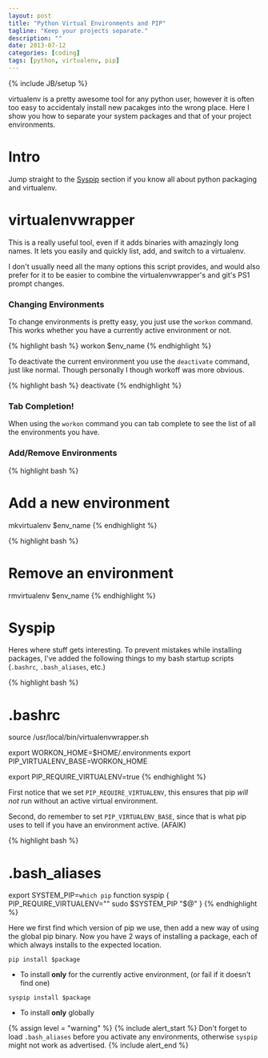 ```yaml
---
layout: post
title: "Python Virtual Environments and PIP"
tagline: "Keep your projects separate."
description: ""
date: 2013-07-12
categories: [coding]
tags: [python, virtualenv, pip]
---
```

{% include JB/setup %}

virtualenv is a pretty awesome tool for any python user, however it is often too easy to accidentaly install new pacakges into the wrong place. Here I show you how to separate your system packages and that of your project environments.


# Intro

Jump straight to the [Syspip](#Syspip) section if you know all about python packaging and virtualenv.



# virtualenvwrapper

This is a really useful tool, even if it adds binaries with amazingly long names. It lets you easily and quickly list, add, and switch to a virtualenv.

I don't usually need all the many options this script provides, and would also prefer for it to be easier to combine the virtualenvwrapper's and git's PS1 prompt changes.


### Changing Environments

To change environments is pretty easy, you just use the `workon` command. This works whether you have a currently active environment or not.

{% highlight bash %}
workon $env_name
{% endhighlight %}

To deactivate the current environment you use the `deactivate` command, just like normal. Though personally I though workoff was more obvious.

{% highlight bash %}
deactivate
{% endhighlight %}


### Tab Completion!

When using the `workon` command you can tab complete to see the list of all the environments you have.


### Add/Remove Environments

{% highlight bash %}
# Add a new environment
mkvirtualenv $env_name
{% endhighlight %}

{% highlight bash %}
# Remove an environment
rmvirtualenv $env_name
{% endhighlight %}



# Syspip

Heres where stuff gets interesting. To prevent mistakes while installing packages, I've added the following things to my bash startup scripts (`.bashrc`, `.bash_aliases`, etc.)

{% highlight bash %}
# .bashrc

source /usr/local/bin/virtualenvwrapper.sh

export WORKON_HOME=$HOME/.environments
export PIP_VIRTUALENV_BASE=WORKON_HOME

export PIP_REQUIRE_VIRTUALENV=true
{% endhighlight %}

First notice that we set `PIP_REQUIRE_VIRTUALENV`, this ensures that pip *will not* run without an active virtual environment.

Second, do remember to set `PIP_VIRTUALENV_BASE`, since that is what pip uses to tell if you have an environment active. (AFAIK)

{% highlight bash %}
# .bash_aliases

export SYSTEM_PIP=`which pip`
function syspip {
    PIP_REQUIRE_VIRTUALENV="" sudo $SYSTEM_PIP "$@"
}
{% endhighlight %}

Here we first find which version of pip we use, then add a new way of using the global pip binary. Now you have 2 ways of installing a package, each of which always installs to the expected location.

`pip install $package`

* To install **only** for the currently active environment, (or fail if it doesn't find one)

`syspip install $package`

* To install **only** globally

{% assign level = "warning" %}
{% include alert_start %}
	Don't forget to load <code>.bash_aliases</code> before you activate any environments, otherwise `syspip` might not work as advertised.
{% include alert_end %}


